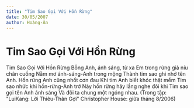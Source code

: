 ```yaml
---
title: "Tim Sao Gọi Với Hồn Rừng"
date: 30/05/2007
author: Hoàng-Ân
---
```


# Tim Sao Gọi Với Hồn Rừng

Tim Sao Gọi Với Hồn Rừng
Bỗng Anh, ánh sáng, từ xa
Em trong rừng già níu chân cuồng
Nằm mơ ánh-sáng-Anh trong mộng
Thành tim sao ghi nhớ tên Anh.
Hồn rừng Anh cũng nhốt cơn đau
Khi tim Anh biết khóc thật mềm
Tim sao nhức khi hồn-rừng-Anh trở
Này hồn rừng hãy lắng nghe đôi khi
Tim sao gọi tên Anh ánh sáng
Và đôi ta chung một ngóng nhau.
(Trong tập: "LuiKang: Lời Thiêu-Thân Gợi"
 Christopher House: giữa tháng 8/2006)
